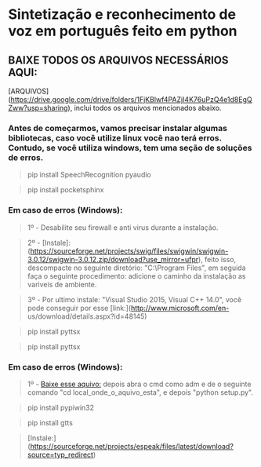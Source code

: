 # Sintetização e reconhecimento de voz em português feito em python

## BAIXE TODOS OS ARQUIVOS NECESSÁRIOS AQUI:
[ARQUIVOS] (https://drive.google.com/drive/folders/1FjKBlwf4PAZjI4K76uPzQ4e1d8EgQZww?usp=sharing), inclui todos os arquivos mencionados abaixo.

### Antes de começarmos, vamos precisar instalar algumas bibliotecas, caso você utilize linux você nao terá erros. Contudo, se você utiliza windows, tem uma seção de soluções de erros.

> pip install SpeechRecognition pyaudio

> pip install pocketsphinx

### Em caso de erros (Windows):
> 1º - Desabilite seu firewall e anti virus durante a instalação.

> 2º - [Instale]:(https://sourceforge.net/projects/swig/files/swigwin/swigwin-3.0.12/swigwin-3.0.12.zip/download?use_mirror=ufpr), feito    isso, descompacte no seguinte diretório: "C:\Program Files",
em seguida faça o seguinte procedimento: adicione o caminho da instalação as variveis de ambiente.
 
> 3º - Por ultimo instale: "Visual Studio 2015, Visual C++ 14.0", você pode conseguir por esse [link:](http://www.microsoft.com/en-          us/download/details.aspx?id=48145)

> pip install pyttsx 

> pip install pyttsx 

### Em caso de erros (Windows):
> 1º - [Baixe esse aquivo:](https://github.com/HashLDash/Site/blob/master/resources/PythonNaPratica/24-TTS/pyttsx.zip) depois abra o cmd como adm e de o seguinte comando "cd local_onde_o_aquivo_esta",
e depois "python setup.py".

> pip install pypiwin32

> pip install gtts

> [Instale:] (https://sourceforge.net/projects/espeak/files/latest/download?source=typ_redirect)
